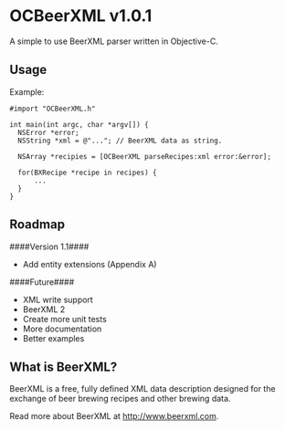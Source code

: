 OCBeerXML v1.0.1
=========

A simple to use BeerXML parser written in Objective-C.

Usage
--
Example:
```objc
#import "OCBeerXML.h"

int main(int argc, char *argv[]) {
  NSError *error;
  NSString *xml = @"..."; // BeerXML data as string.

  NSArray *recipies = [OCBeerXML parseRecipes:xml error:&error];

  for(BXRecipe *recipe in recipes) {
      ...
  }
}
```


Roadmap
--
####Version 1.1####
- Add entity extensions (Appendix A)

####Future####
- XML write support
- BeerXML 2
- Create more unit tests
- More documentation
- Better examples


What is BeerXML?
--
BeerXML is a free, fully defined XML data description designed for the exchange of beer brewing recipes and other brewing data.

Read more about BeerXML at http://www.beerxml.com.
